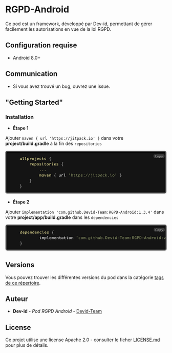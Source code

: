 # RGPD-Android

Ce pod est un framework, développé par Dev-id, permettant de gérer facilement les autorisations en vue de la loi RGPD.

## Configuration requise

* Android 8.0+

## Communication

* Si vous avez trouvé un bug, ouvrez une issue.

## "Getting Started"

### Installation

* **Étape 1**

Ajouter `maven { url 'https://jitpack.io' }` dans votre **project/build.gradle** à la fin des `repositories`

![project](/statics/project.png)

* **Étape 2**

Ajouter `implementation 'com.github.Devid-Team:RGPD-Android:1.3.4'` dans votre **project/app/build.gradle** dans les `dependencies`

![project](/statics/library.png)

## Versions

Vous pouvez trouver les différentes versions du pod dans la catégorie [tags de ce répertoire](https://github.com/Devid-Team/RGPD-Android/tags).

## Auteur

* **Dev-id** - *Pod RGPD Android* - [Devid-Team](https://github.com/Devid-Team)

## License

Ce projet utilise une license Apache 2.0 - consulter le ficher [LICENSE.md](LICENSE) pour plus de détails.
